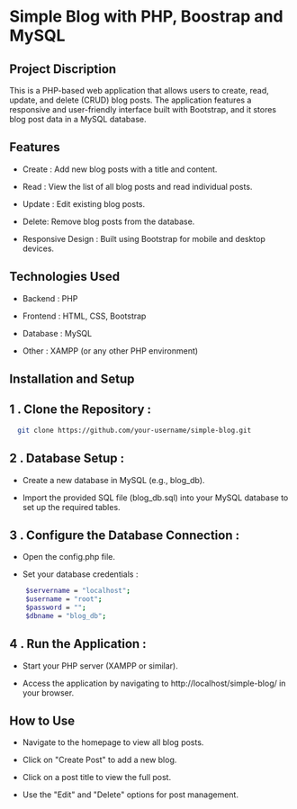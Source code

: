 
# Simple Blog with PHP, Boostrap and MySQL

## Project Discription

This is a PHP-based web application that allows users to create, read, update, and delete (CRUD) blog posts. The application features a responsive and user-friendly interface built with Bootstrap, and it stores blog post data in a MySQL database.


## Features

- Create : Add new blog posts with a title and content.
- Read : View the list of all blog posts and read individual posts.
- Update : Edit existing blog posts.

- Delete: Remove blog posts from the database.

- Responsive Design : Built using Bootstrap for mobile and desktop devices.


## Technologies Used

- Backend : PHP

- Frontend : HTML, CSS, Bootstrap

- Database : MySQL

- Other : XAMPP (or any other PHP environment)




## Installation and Setup

## 1 . Clone the Repository :

```bash
  git clone https://github.com/your-username/simple-blog.git
```
## 2 . Database Setup :
- Create a new database in MySQL (e.g., blog_db).

- Import the provided SQL file (blog_db.sql) into your MySQL database to set up the required tables.

## 3 . Configure the Database Connection :
- Open the config.php file.

- Set your database credentials :

```bash
    $servername = "localhost";
    $username = "root";
    $password = "";
    $dbname = "blog_db";
```
## 4 . Run the Application :
- Start your PHP server (XAMPP or similar).

- Access the application by navigating to http://localhost/simple-blog/ in your browser.

## How to Use
- Navigate to the homepage to view all blog posts.

- Click on "Create Post" to add a new blog.

- Click on a post title to view the full post.

- Use the "Edit" and "Delete" options for post management.

